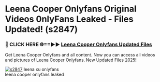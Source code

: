 # Leena Cooper Onlyfans Original Videos 0nlyFans Leaked - Files Updated! (s2847)

<h3>🔴 CLICK HERE 🌐==►► <a href="https://tinyurl.com/x26r9saj" rel="nofollow">Leena Cooper Onlyfans Updated Files</a></h3>

Get Leena Cooper Onlyfans and all content. Now you can access all videos and pictures of Leena Cooper Onlyfans. New Updated Files 2025!

[![s2847](https://i.imgur.com/LkgZPqh.gif)](https://tinyurl.com/x26r9saj)
leena xu onlyfans<br>
leena cooper onlyfans leaked